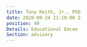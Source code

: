```yaml
---
title: Tony Keith, Jr., PhD
date: 2020-09-24 21:10:00 Z
position: 49
Details: Educational Emcee
Section: advisory
---
```


